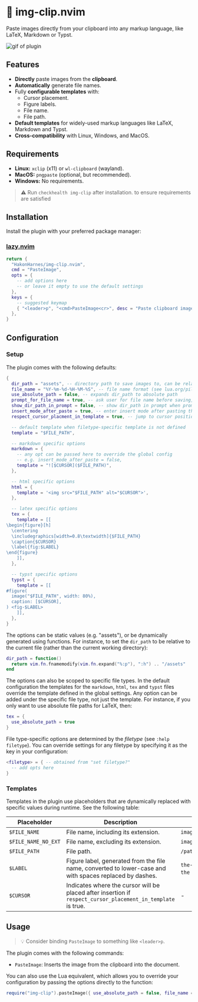 # 📸 img-clip.nvim

Paste images directly from your clipboard into any markup language, like LaTeX, Markdown or Typst.

![gif of plugin](https://github.com/HakonHarnes/img-clip.nvim/assets/89907156/c1d2a46e-7212-4049-931c-bb77eb753592)

## Features

- **Directly** paste images from the **clipboard**.
- **Automatically** generate file names.
- Fully **configurable templates** with:
  - Cursor placement.
  - Figure labels.
  - File name.
  - File path.
- **Default templates** for widely-used markup languages like LaTeX, Markdown and Typst.
- **Cross-compatibility** with Linux, Windows, and MacOS.

## Requirements

- **Linux:** `xclip` (x11) or `wl-clipboard` (wayland).
- **MacOS:** `pngpaste` (optional, but recommended).
- **Windows:** No requirements.

> ⚠️ Run `checkhealth img-clip` after installation. to ensure requirements are satisfied

## Installation

Install the plugin with your preferred package manager:

### [lazy.nvim](https://github.com/folke/lazy.nvim)

```lua
return {
  "HakonHarnes/img-clip.nvim",
  cmd = "PasteImage",
  opts = {
    -- add options here
    -- or leave it empty to use the default settings
  },
  keys = {
    -- suggested keymap
    { "<leader>p", "<cmd>PasteImage<cr>", desc = "Paste clipboard image" },
  },
}
```

## Configuration

### Setup

The plugin comes with the following defaults:

```lua
{
  dir_path = "assets", -- directory path to save images to, can be relative (cwd) or absolute
  file_name = "%Y-%m-%d-%H-%M-%S", -- file name format (see lua.org/pil/22.1.html)
  use_absolute_path = false, -- expands dir_path to absolute path
  prompt_for_file_name = true, -- ask user for file name before saving, leave empty to use default
  show_dir_path_in_prompt = false, -- show dir_path in prompt when prompting for file name
  insert_mode_after_paste = true, -- enter insert mode after pasting the markup code
  respect_cursor_placment_in_template = true, -- jump to cursor position in template after pasting

  -- default template when filetype-specific template is not defined
  template = "$FILE_PATH",

  -- markdown specific options
  markdown = {
    -- any opt can be passed here to override the global config
    -- e.g. insert_mode_after_paste = false,
    template = "![$CURSOR]($FILE_PATH)",
  },

  -- html specific options
  html = {
    template = '<img src="$FILE_PATH" alt="$CURSOR">',
  },

  -- latex specific options
  tex = {
    template = [[
\begin{figure}[h]
  \centering
  \includegraphics[width=0.8\textwidth]{$FILE_PATH}
  \caption{$CURSOR}
  \label{fig:$LABEL}
\end{figure}
    ]],
  },

  -- typst specific options
  typst = {
    template = [[
#figure(
  image("$FILE_PATH", width: 80%),
  caption: [$CURSOR],
) <fig-$LABEL>
    ]],
  },
}
```

The options can be static values (e.g. "assets"), or be dynamically generated using functions. For instance, to set the `dir_path` to be relative to the current file (rather than the current working directory):

```lua
dir_path = function()
  return vim.fn.fnamemodify(vim.fn.expand("%:p"), ":h") .. "/assets"
end
```

The options can also be scoped to specific file types. In the default configuration the templates for the `markdown`, `html`, `tex` and `typst` files override the template defined in the global settings. Any option can be added under the specific file type, not just the template. For instance, if you only want to use absolute file paths for LaTeX, then:

```lua
tex = {
  use_absolute_path = true
}
```

File type-specific options are determined by the _filetype_ (see `:help filetype`). You can override settings for any filetype by specifying it as the key in your configuration:

```lua
<filetype> = { -- obtained from "set filetype?"
  -- add opts here
}
```

### Templates

Templates in the plugin use placeholders that are dynamically replaced with specific values during runtime. See the following table:

| **Placeholder**     | **Description**                                                                                              | **Example**                        |
| ------------------- | ------------------------------------------------------------------------------------------------------------ | ---------------------------------- |
| `$FILE_NAME`        | File name, including its extension.                                                                          | `image.png`                        |
| `$FILE_NAME_NO_EXT` | File name, excluding its extension.                                                                          | `image`                            |
| `$FILE_PATH`        | File path.                                                                                                   | `/path/to/image.png`               |
| `$LABEL`            | Figure label, generated from the file name, converted to lower-case and with spaces replaced by dashes.      | `the-image` (from `the image.png`) |
| `$CURSOR`           | Indicates where the cursor will be placed after insertion if `respect_cursor_placement_in_template` is true. | -                                  |

## Usage

> 💡 Consider binding `PasteImage` to something like `<leader>p`.

The plugin comes with the following commands:

- `PasteImage`: Inserts the image from the clipboard into the document.

You can also use the Lua equivalent, which allows you to override your configuration by passing the options directly to the function:

```lua
require("img-clip").pasteImage({ use_absolute_path = false, file_name = "image.png" })
```
